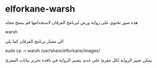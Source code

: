 # elforkane-warsh

هذه صور تحتوي على رواية ورش لبرنامج الفرقان
لاستحدامها قم بنسخ مجلد 

warsh

الى مسار برنامج الفرقان كما يلي

sudo cp -r warsh /usr/share/elforkane/images/

يمكن تغيير الرواية لكل مقرئ على حدى بتغيير الرواية في نافذة تحرير بيانات المقرئ

